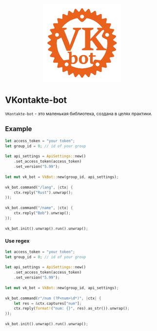 <div align="center">
    <img src="assets/logo.png" width = 255/>
</div>

VKontakte-bot
===

`VKontakte-bot` - это маленькая библиотека, создана в целях практики.

## Example
``` rust
let access_token = "your token";
let group_id = 0; // id of your group

let api_settings = ApiSettings::new()
    .set_access_token(access_token)
    .set_version("5.99");

let mut vk_bot = VkBot::new(group_id, api_settings);

vk_bot.command("/lang", |ctx| {
    ctx.reply("Rust").unwrap();
});

vk_bot.command("/name", |ctx| {
    ctx.reply("Bob").unwrap();
});

vk_bot.init().unwrap().run().unwrap();
```

### Use regex
``` rust
let access_token = "your token";
let group_id = 0; // id of your group

let api_settings = ApiSettings::new()
    .set_access_token(access_token)
    .set_version("5.99");

let mut vk_bot = VkBot::new(group_id, api_settings);

vk_bot.command(r"/num (?P<num>\d*)", |ctx| {
    let res = &ctx.captures["num"];
    ctx.reply(format!("num: {}", res).as_str()).unwrap();
});

vk_bot.init().unwrap().run().unwrap();
```
